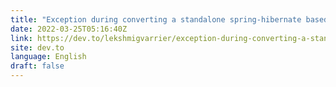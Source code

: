 ```yaml
---
title: "Exception during converting a standalone spring-hibernate based application to web application using Springboot(STS 4)"
date: 2022-03-25T05:16:40Z
link: https://dev.to/lekshmigvarrier/exception-during-converting-a-standalone-spring-hibernate-based-application-to-web-application-using-springbootsts-4-19pp?utm_medium=RSS&utm_source=news.12bit.vn
site: dev.to
language: English
draft: false
---
```

